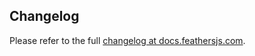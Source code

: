 ## Changelog

Please refer to the full [changelog at docs.feathersjs.com](http://docs.feathersjs.com/changelog.html).
